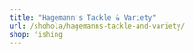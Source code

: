 ```yaml
---
title: "Hagemann's Tackle & Variety"
url: /shohola/hagemanns-tackle-and-variety/
shop: fishing
---
```


